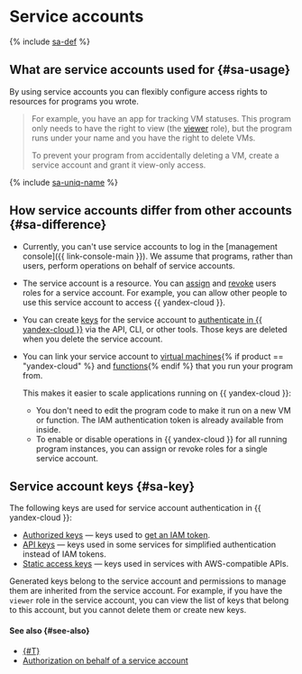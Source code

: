 # Service accounts

{% include [sa-def](../../_includes_service/sa-def.md) %}

## What are service accounts used for {#sa-usage}

By using service accounts you can flexibly configure access rights to resources for programs you wrote.

> For example, you have an app for tracking VM statuses. This program only needs to have the right to view (the [viewer](../access-control/roles.md#viewer) role), but the program runs under your name and you have the right to delete VMs.
>
> To prevent your program from accidentally deleting a VM, create a service account and grant it view-only access.

{% include [sa-uniq-name](../../../_includes/iam/sa-uniq-name.md) %}

## How service accounts differ from other accounts {#sa-difference}

* Currently, you can't use service accounts to log in the [management console]({{ link-console-main }}). We assume that programs, rather than users, perform operations on behalf of service accounts.
* The service account is a resource. You can [assign](../../operations/sa/set-access-bindings.md) and [revoke](../../operations/roles/revoke.md) users roles for a service account. For example, you can allow other people to use this service account to access {{ yandex-cloud }}.
* You can create [keys](#sa-key) for the service account to [authenticate in {{ yandex-cloud }}](../authorization/index.md#sa) via the API, CLI, or other tools. Those keys are deleted when you delete the service account.
* You can link your service account to [virtual machines](../../../compute/operations/vm-connect/auth-inside-vm.md){% if product == "yandex-cloud" %} and [functions](../../../functions/operations/function-sa.md){% endif %} that you run your program from.

   This makes it easier to scale applications running on {{ yandex-cloud }}:
   * You don't need to edit the program code to make it run on a new VM or function. The IAM authentication token is already available from inside.
   * To enable or disable operations in {{ yandex-cloud }} for all running program instances, you can assign or revoke roles for a single service account.

## Service account keys {#sa-key}

The following keys are used for service account authentication in {{ yandex-cloud }}:

* [Authorized keys](../authorization/key.md) — keys used to [get an IAM token](../../operations/iam-token/create-for-sa.md).
* [API keys](../authorization/api-key.md) — keys used in some services for simplified authentication instead of IAM tokens.
* [Static access keys](../authorization/access-key.md) — keys used in services with AWS-compatible APIs.

Generated keys belong to the service account and permissions to manage them are inherited from the service account. For example, if you have the `viewer` role in the service account, you can view the list of keys that belong to this account, but you cannot delete them or create new keys.

#### See also {#see-also}

- [{#T}](../../quickstart-sa.md)
- [Authorization on behalf of a service account](../authorization/index.md#sa)
